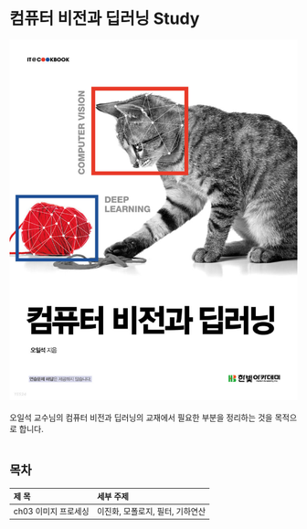 # 컴퓨터 비전과 딥러닝 Study 

![cv](./img/cv.jpg)
<br></br>
오일석 교수님의 컴퓨터 비전과 딥러닝의 교재에서 필요한 부분을 정리하는 것을 목적으로 합니다.
<br></br>


##  목차 

| 제 목 | 세부 주제 |  
| :------ | :------ |
| ch03 이미지 프로세싱 | 이진화, 모폴로지, 필터, 기하연산|


